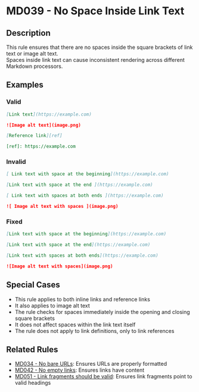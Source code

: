 # MD039 - No Space Inside Link Text

## Description

This rule ensures that there are no spaces inside the square brackets of link text or image alt text.  
Spaces inside link text can cause inconsistent rendering across different Markdown processors.

<!-- rumdl-disable MD039 -->
## Examples

### Valid

```markdown
[Link text](https://example.com)

![Image alt text](image.png)

[Reference link][ref]

[ref]: https://example.com
```

### Invalid

```markdown
[ Link text with space at the beginning](https://example.com)

[Link text with space at the end ](https://example.com)

[ Link text with spaces at both ends ](https://example.com)

![ Image alt text with spaces ](image.png)
```

### Fixed

```markdown
[Link text with space at the beginning](https://example.com)

[Link text with space at the end](https://example.com)

[Link text with spaces at both ends](https://example.com)

![Image alt text with spaces](image.png)
```
<!-- rumdl-enable MD039 -->

## Special Cases

- This rule applies to both inline links and reference links
- It also applies to image alt text
- The rule checks for spaces immediately inside the opening and closing square brackets
- It does not affect spaces within the link text itself
- The rule does not apply to link definitions, only to link references

## Related Rules

- [MD034 - No bare URLs](md034.md): Ensures URLs are properly formatted
- [MD042 - No empty links](md042.md): Ensures links have content
- [MD051 - Link fragments should be valid](md051.md): Ensures link fragments point to valid headings

